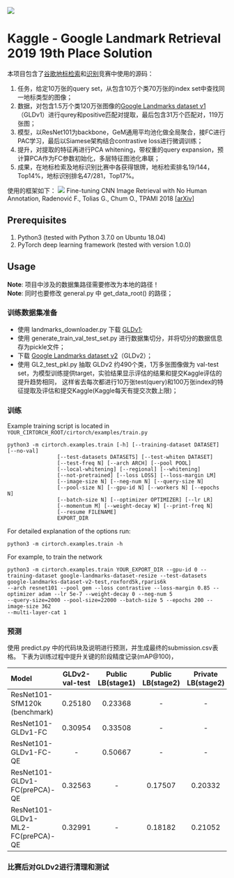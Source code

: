 ![](https://storage.googleapis.com/kaggle-competitions/kaggle/11838/logos/header.png?t=2019-03-29-00-01-45)
# Kaggle - Google Landmark Retrieval 2019 19th Place Solution

本项目包含了[谷歌地标检索](https://www.kaggle.com/c/landmark-retrieval-2019)和[识别](https://www.kaggle.com/c/landmark-recognition-2019)竞赛中使用的源码：
1.	任务，给定10万张的query set，从包含10万个类70万张的index set中查找同一地标类型的图像；
2.	数据，对包含1.5万个类120万张图像的[Google Landmarks dataset v1](https://www.kaggle.com/c/landmark-recognition-challenge)（GLDv1）进行qurey和positive匹配对提取，最后包含31万个匹配对，119万张图；
3.	模型，以ResNet101为backbone，GeM通用平均池化做全局聚合，接FC进行PAC学习，最后以Siamese架构结合contrastive loss进行微调训练；
4.	提升，对提取的特征再进行PCA whitening，带权重的query expansion，预计算PCA作为FC参数初始化，多层特征图池化串联；
5.	成果，在地标检索及地标识别比赛中各获得银牌，地标检索排名19/144，Top14%，地标识别排名47/281，Top17%。

使用的框架如下：
<img src="http://cmp.felk.cvut.cz/cnnimageretrieval/img/cnnimageretrieval_network_medium.png" width=\textwidth/>
Fine-tuning CNN Image Retrieval with No Human Annotation, 
Radenović F., Tolias G., Chum O., 
TPAMI 2018 [[arXiv](https://arxiv.org/abs/1711.02512)]

## Prerequisites
1. Python3 (tested with Python 3.7.0 on Ubuntu 18.04)
1. PyTorch deep learning framework (tested with version 1.0.0)

## Usage
**Note**: 项目中涉及的数据集路径需要修改为本地的路径！  
**Note**: 同时也要修改 general.py 中 get_data_root() 的路径；
### 训练数据集准备
* 使用 landmarks_downloader.py 下载 [GLDv1](https://www.kaggle.com/c/landmark-recognition-challenge);
* 使用 generate_train_val_test_set.py 进行数据集切分，并将切分的数据信息存为pickle文件；
* 下载 [Google Landmarks dataset v2](https://github.com/cvdfoundation/google-landmark)（GLDv2）；
* 使用 GL2_test_pkl.py 抽取 GLDv2 约490个类，1万多张图像做为 val-test set，为模型训练提供target，实验结果显示评估的结果和提交Kaggle评估的提升趋势相同，
这样省去每次都进行10万张test(query)和100万张index的特征提取及评估和提交Kaggle(Kaggle每天有提交次数上限)；
### 训练
Example training script is located in ```YOUR_CIRTORCH_ROOT/cirtorch/examples/train.py```
```
python3 -m cirtorch.examples.train [-h] [--training-dataset DATASET] [--no-val]
                [--test-datasets DATASETS] [--test-whiten DATASET]
                [--test-freq N] [--arch ARCH] [--pool POOL]
                [--local-whitening] [--regional] [--whitening]
                [--not-pretrained] [--loss LOSS] [--loss-margin LM]
                [--image-size N] [--neg-num N] [--query-size N]
                [--pool-size N] [--gpu-id N] [--workers N] [--epochs N]
                [--batch-size N] [--optimizer OPTIMIZER] [--lr LR]
                [--momentum M] [--weight-decay W] [--print-freq N]
                [--resume FILENAME]
                EXPORT_DIR
```
For detailed explanation of the options run:
```
python3 -m cirtorch.examples.train -h
```
For example, to train the network 
```
python3 -m cirtorch.examples.train YOUR_EXPORT_DIR --gpu-id 0 --training-dataset google-landmarks-dataset-resize --test-datasets google-landmarks-dataset-v2-test,roxford5k,rparis6k
--arch resnet101 --pool gem --loss contrastive --loss-margin 0.85 --optimizer adam --lr 5e-7 --weight-decay 0 --neg-num 5
--query-size=2000 --pool-size=22000 --batch-size 5 --epochs 200 --image-size 362
--multi-layer-cat 1
```
### 预测
使用 predict.py 中的代码块及说明进行预测，并生成最终的submission.csv表格。
下表为训练过程中提升关键的阶段精度记录(mAP@100)，

| Model | GLDv2-val-test | Public LB(stage1) | Public LB(stage2) | Private LB(stage2) |
|:------|:--------:|:---------:|:----------:|:----------:|
| ResNet101-SfM120k (benchmark)| 0.25180 | 0.23368 | - | - |
| ResNet101-GLDv1-FC | 0.30954 | 0.33508 | - | - |
| ResNet101-GLDv1-FC-QE | - | 0.50667 | - | - |
| ResNet101-GLDv1-FC(prePCA)-QE | 0.32563 | - | 0.17507 | 0.20332 |
| ResNet101-GLDv1-ML2-FC(prePCA)-QE | 0.32991 | - | 0.18182 | 0.21052 |

### 比赛后对GLDv2进行清理和测试
